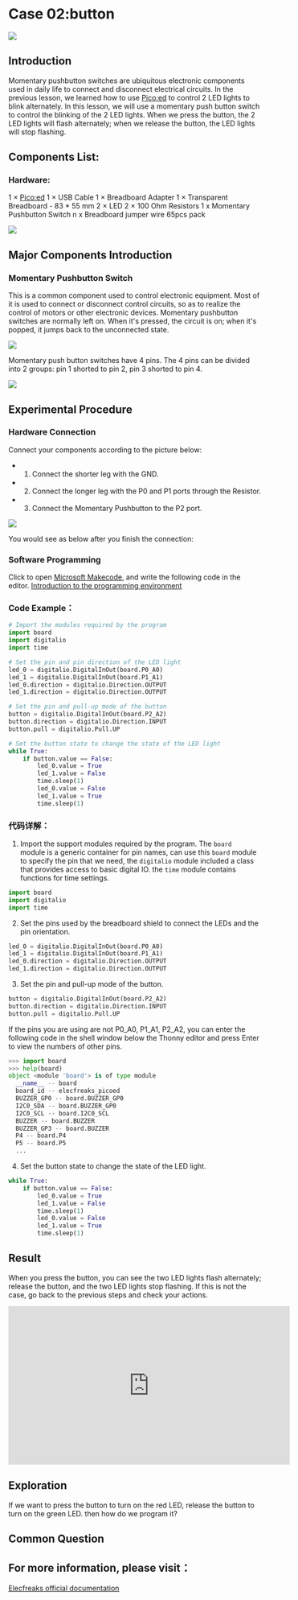 # Case 02:button

![](./images/case0201.png)

## Introduction

Momentary pushbutton switches are ubiquitous electronic components used in daily life to connect and disconnect electrical circuits. In the previous lesson, we learned how to use [Pico:ed](https://www.elecfreaks.com/elecfreaks-pico-ed-v2.html) to control 2 LED lights to blink alternately. In this lesson, we will use a momentary push button switch to control the blinking of the 2 LED lights. When we press the button, the 2 LED lights will flash alternately; when we release the button, the LED lights will stop flashing.
## Components List:
### Hardware:
1 × [Pico:ed](https://www.elecfreaks.com/elecfreaks-pico-ed-v2.html)
1 × USB Cable
1 × Breadboard Adapter
1 × Transparent Breadboard - 83 * 55 mm
2 × LED
2 × 100 Ohm Resistors
1 x Momentary Pushbutton Switch
n x Breadboard jumper wire 65pcs pack

![](./images/starter-kit01.png)

## Major Components Introduction

### Momentary Pushbutton Switch

This is a common component used to control electronic equipment. Most of it is used to connect or disconnect control circuits, so as to realize the control of motors or other electronic devices. Momentary pushbutton switches are normally left on. When it's pressed, the circuit is on; when it's popped, it jumps back to the unconnected state.

![](./images/case0202.png)

Momentary push button switches have 4 pins. The 4 pins can be divided into 2 groups: pin 1 shorted to pin 2, pin 3 shorted to pin 4.

![](./images/case0203.png)

## Experimental Procedure

### Hardware Connection

Connect your components according to the picture below:

- 1. Connect the shorter leg with the GND.
- 2. Connect the longer leg with the P0 and P1 ports through the Resistor.
- 3. Connect the Momentary Pushbutton to the P2 port.

![](./images/case02.png)

You would see as below after you finish the connection:

### Software Programming

Click to open [Microsoft  Makecode](https://makecode.microbit.org/), and write the following code in the editor. [Introduction to the programming environment](https://www.yuque.com/elecfreaks-learn/picoed/er7nuh)
### Code Example：
```python
# Import the modules required by the program
import board
import digitalio
import time

# Set the pin and pin direction of the LED light
led_0 = digitalio.DigitalInOut(board.P0_A0)
led_1 = digitalio.DigitalInOut(board.P1_A1)
led_0.direction = digitalio.Direction.OUTPUT
led_1.direction = digitalio.Direction.OUTPUT

# Set the pin and pull-up mode of the button
button = digitalio.DigitalInOut(board.P2_A2)
button.direction = digitalio.Direction.INPUT
button.pull = digitalio.Pull.UP

# Set the button state to change the state of the LED light
while True:
    if button.value == False:
        led_0.value = True
        led_1.value = False
        time.sleep(1)
        led_0.value = False
        led_1.value = True
        time.sleep(1)
```
### 代码详解：

1. Import the support modules required by the program. The `board ` module is a generic container for pin names, can use this `board` module to specify the pin that we need, the `digitalio` module included a class that provides access to basic digital IO. the `time` module contains functions for time settings.
```python
import board
import digitalio
import time
```

2. Set the pins used by the breadboard shield to connect the LEDs and the pin orientation.
```python
led_0 = digitalio.DigitalInOut(board.P0_A0)
led_1 = digitalio.DigitalInOut(board.P1_A1)
led_0.direction = digitalio.Direction.OUTPUT
led_1.direction = digitalio.Direction.OUTPUT
```

3. Set the pin and pull-up mode of the button.
```python
button = digitalio.DigitalInOut(board.P2_A2)
button.direction = digitalio.Direction.INPUT
button.pull = digitalio.Pull.UP
```
If the pins you are using are not P0_A0, P1_A1, P2_A2, you can enter the following code in the shell window below the Thonny editor and press Enter to view the numbers of other pins.
```python
>>> import board
>>> help(board)
object <module 'board'> is of type module
  __name__ -- board
  board_id -- elecfreaks_picoed
  BUZZER_GP0 -- board.BUZZER_GP0
  I2C0_SDA -- board.BUZZER_GP0
  I2C0_SCL -- board.I2C0_SCL
  BUZZER -- board.BUZZER
  BUZZER_GP3 -- board.BUZZER
  P4 -- board.P4
  P5 -- board.P5
  ...
```

4. Set the button state to change the state of the LED light.
```python
while True:
    if button.value == False:
        led_0.value = True
        led_1.value = False
        time.sleep(1)
        led_0.value = False
        led_1.value = True
        time.sleep(1)
```
## Result

When you press the button, you can see the two LED lights flash alternately; release the button, and the two LED lights stop flashing. If this is not the case, go back to the previous steps and check your actions.

<iframe width="560" height="315" src="https://www.youtube.com/embed/eQfMHythMo8" title="YouTube video player" frameborder="0" allow="accelerometer; autoplay; clipboard-write; encrypted-media; gyroscope; picture-in-picture" allowfullscreen></iframe>

## Exploration

If we want to press the button to turn on the red LED, release the button to turn on the green LED. then how do we program it?
## Common Question

## For more information, please visit：
[Elecfreaks official documentation](https://www.elecfreaks.com/learn-en/)

